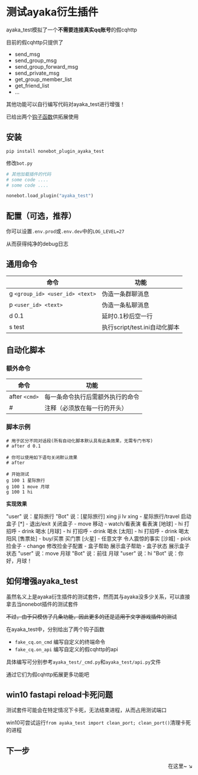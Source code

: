 # 测试ayaka衍生插件

ayaka_test模拟了一个**不需要连接真实qq账号**的假cqhttp

目前的假cqhttp只提供了

- send_msg
- send_group_msg
- send_group_forward_msg
- send_private_msg
- get_group_member_list
- get_friend_list
- ...

其他功能可以自行编写代码对ayaka_test进行增强！

已给出两个[钩子函数](#ayaka_test)供拓展使用

## 安装

`pip install nonebot_plugin_ayaka_test`

修改`bot.py`

``` py
# 其他加载插件的代码
# some code ....
# some code ....

nonebot.load_plugin("ayaka_test")
```

## 配置（可选，推荐）

你可以设置`.env.prod`或`.env.dev`中的`LOG_LEVEL=27`

从而获得纯净的debug日志

## 通用命令

| 命令                            | 功能                              |
| ------------------------------- | --------------------------------- |
| g `<group_id> <user_id> <text>` | 伪造一条群聊消息                  |
| p `<user_id> <text> `           | 伪造一条私聊消息                  |
| d 0.1                           | 延时0.1秒后空一行                 |
| s test                          | 执行script/test.ini自动化脚本     |

## 自动化脚本

### 额外命令

| 命令           | 功能                             |
| -------------- | -------------------------------- |
| after `<cmd>`  | 每一条命令执行后需额外执行的命令 |
| #              | 注释（必须放在每一行的开头）     |

### 脚本示例

```
# 用于区分不同对话段(所有自动化脚本默认具有此条效果，无需专门书写)
# after d 0.1 

# 你可以使用如下语句关闭默认效果
# after 

# 开始测试
g 100 1 星际旅行
g 100 1 move 月球
g 100 1 hi
```

**实现效果**

<div class="demo">
"user" 说：星际旅行
"Bot" 说：[星际旅行]
xing ji lv xing
- 星际旅行/travel 启动盒子
[*]
- 退出/exit 关闭盒子
- move 移动
- watch/看表演 看表演
[地球]
- hi 打招呼
- drink 喝水
[月球]
- hi 打招呼
- drink 喝水
[太阳]
- hi 打招呼
- drink 喝太阳风
[售票处]
- buy/买票 买门票
[火星]
- 任意文字 令人震惊的事实
[沙城]
- pick 捡金子
- change 修改捡金子配置
- 盒子帮助 展示盒子帮助
- 盒子状态 展示盒子状态
"user" 说：move 月球
"Bot" 说：前往 月球
"user" 说：hi
"Bot" 说：你好，月球！
</div>

## 如何增强ayaka_test

虽然名义上是ayaka衍生插件的测试套件，然而其与ayaka没多少关系，可以直接拿去当nonebot插件的测试套件

<del>不过，由于只模仿了几条功能，因此更多的还是适用于文字游戏插件的测试</del>

在ayaka_test中，分别给出了两个钩子函数

- `fake_cq.on_cmd` 编写自定义的终端命令
- `fake_cq.on_api` 编写自定义的假cqhttp的api

具体编写可分别参考`ayaka_test/_cmd.py`和`ayaka_test/api.py`文件

通过它们为假cqhttp拓展更多功能吧

## win10 fastapi reload卡死问题

测试套件可能会在特定情况下卡死，无法结束进程，从而占用测试端口

win10可尝试运行`from ayaka_test import clean_port; clean_port()`清理卡死的进程

## 下一步

<div align="right">
    在这里~ ↘
</div>

